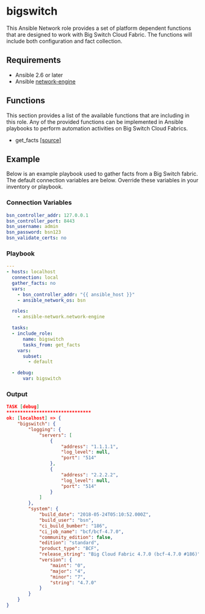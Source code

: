# bigswitch

This Ansible Network role provides a set of platform dependent functions that are designed to work with Big Switch Cloud Fabric. The functions will include both configuration and fact collection.

## Requirements

* Ansible 2.6 or later
* Ansible [network-engine](https://galaxy.ansible.com/ansible-network/network-engine)

## Functions

This section provides a list of the available functions that are including in this role. Any of the provided functions can be implemented in Ansible playbooks to perform automation activities on Big Switch Cloud Fabrics.

* get_facts [[source]](/tasks/get_facts.yml)

## Example

Below is an example playbook used to gather facts from a Big Switch fabric. The default connection variables are below. Override these variables in your inventory or playbook.

### Connection Variables

```yaml
bsn_controller_addr: 127.0.0.1
bsn_controller_port: 8443
bsn_username: admin
bsn_password: bsn123
bsn_validate_certs: no
```

### Playbook

```yaml
---
- hosts: localhost
  connection: local
  gather_facts: no
  vars:
    - bsn_controller_addr: "{{ ansible_host }}"
    - ansible_network_os: bsn

  roles:
    - ansible-network.network-engine

  tasks:
  - include_role:
      name: bigswitch
      tasks_from: get_facts
    vars:
      subset:
        - default

  - debug:
      var: bigswitch
```

### Output

```json
TASK [debug] 
*******************************
ok: [localhost] => {
    "bigswitch": {
        "logging": {
            "servers": [
                {
                    "address": "1.1.1.1", 
                    "log_level": null, 
                    "port": "514"
                }, 
                {
                    "address": "2.2.2.2", 
                    "log_level": null, 
                    "port": "514"
                }
            ]
        }, 
        "system": {
            "build_date": "2018-05-24T05:10:52.000Z", 
            "build_user": "bsn", 
            "ci_build_bumber": "186", 
            "ci_job_name": "bcf/bcf-4.7.0", 
            "community_edition": false, 
            "edition": "standard", 
            "product_type": "BCF", 
            "release_string": "Big Cloud Fabric 4.7.0 (bcf-4.7.0 #186)", 
            "version": {
                "maint": "0", 
                "major": "4", 
                "minor": "7", 
                "string": "4.7.0"
            }
        }
    }
}
```